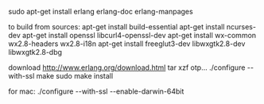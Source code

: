 sudo apt-get install erlang erlang-doc erlang-manpages

to build from sources:
apt-get install build-essential 
apt-get install ncurses-dev
apt-get install openssl libcurl4-openssl-dev
apt-get install wx-common wx2.8-headers wx2.8-i18n
apt-get install freeglut3-dev libwxgtk2.8-dev libwxgtk2.8-dbg

download http://www.erlang.org/download.html
tar xzf otp...
./configure --with-ssl 
make
sudo make install

for mac:
./configure --with-ssl --enable-darwin-64bit